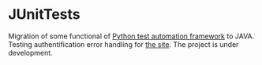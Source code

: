 # JUnitTests
Migration of some functional of [Python test automation framework](https://github.com/mehalyna/CH_096_TAQC) to JAVA. Testing authentification error handling for [the site](http://34.65.101.58:5002/home/events?page=1).
The project is under development.
